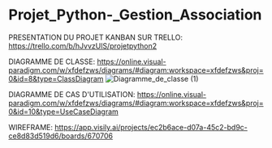 # Projet_Python-_Gestion_Association

PRESENTATION DU PROJET KANBAN SUR TRELLO:
https://trello.com/b/hJvvzUlS/projetpython2

DIAGRAMME DE CLASSE:
https://online.visual-paradigm.com/w/xfdefzws/diagrams/#diagram:workspace=xfdefzws&proj=0&id=8&type=ClassDiagram
![Diagramme_de_classe (1)](https://github.com/DAAK6115/Projet_Python-_Gestion_Association/assets/122787773/eac86428-e3e6-4b28-974d-2dacce79dd52)


DIAGRAMME DE CAS D'UTILISATION:
https://online.visual-paradigm.com/w/xfdefzws/diagrams/#diagram:workspace=xfdefzws&proj=0&id=10&type=UseCaseDiagram

WIREFRAME:
https://app.visily.ai/projects/ec2b6ace-d07a-45c2-bd9c-ce8d83d519d6/boards/670706
